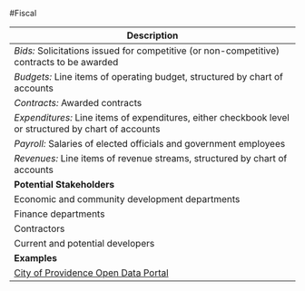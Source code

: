 #Fiscal

| Description |
| --- |
| *Bids:* Solicitations issued for competitive (or non-competitive) contracts to be awarded |
| *Budgets:* Line items of operating budget, structured by chart of accounts |
| *Contracts:* Awarded contracts |
| *Expenditures:* Line items of expenditures, either checkbook level or structured by chart of accounts |
| *Payroll:* Salaries of elected officials and government employees |
| *Revenues:*	Line items of revenue streams, structured by chart of accounts |
| **Potential Stakeholders** |
| Economic and community development departments |
| Finance departments |
| Contractors |
| Current and potential developers |
| **Examples** |
| [City of Providence Open Data Portal](https://data.providenceri.gov/browse?category=Finance&utf8=%E2%9C%93) |
